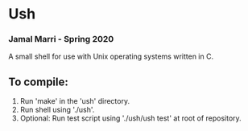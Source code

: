 # Ush
### Jamal Marri - Spring 2020
A small shell for use with Unix operating systems written in C.

## To compile:

1. Run 'make' in the 'ush' directory.
2. Run shell using './ush'.
3. Optional: Run test script using './ush/ush test' at root of repository.
